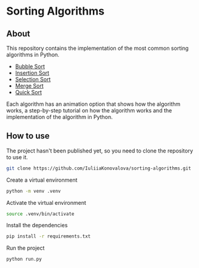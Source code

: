# Sorting Algorithms

## About

This repository contains the implementation of the most common sorting algorithms in Python.

- [Bubble Sort](https://www.youtube.com/watch?v=nmhjrI-aW5o&list=PLqM7alHXFySHrGIxeBOo4-mKO4H8j2knW&index=6&ab_channel=GeeksforGeeks)
- [Insertion Sort](https://www.youtube.com/watch?v=OGzPmgsI-pQ&list=PLqM7alHXFySHrGIxeBOo4-mKO4H8j2knW&index=3&ab_channel=GeeksforGeeks)
- [Selection Sort](https://www.youtube.com/watch?v=xWBP4lzkoyM&list=PLqM7alHXFySHrGIxeBOo4-mKO4H8j2knW&index=5&ab_channel=GeeksforGeeks)
- [Merge Sort](https://www.youtube.com/watch?v=JSceec-wEyw&list=PLqM7alHXFySHrGIxeBOo4-mKO4H8j2knW&index=4&ab_channel=GeeksforGeeks)
- [Quick Sort](https://www.youtube.com/watch?v=PgBzjlCcFvc&list=PLqM7alHXFySHrGIxeBOo4-mKO4H8j2knW&index=2&ab_channel=GeeksforGeeks)

Each algorithm has an animation option that shows how the algorithm works, a step-by-step tutorial on how the algorithm works and the implementation of the algorithm in Python.

## How to use

The project hasn't been published yet, so you need to clone the repository to use it.

```bash
git clone https://github.com/IuliiaKonovalova/sorting-algorithms.git
```

Create a virtual environment

```bash
python -m venv .venv
```

Activate the virtual environment

```bash
source .venv/bin/activate
```

Install the dependencies

```bash
pip install -r requirements.txt
```

Run the project

```bash
python run.py
```

